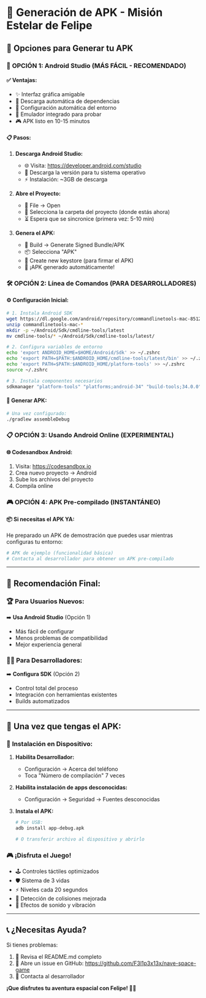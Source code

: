 # 📱 Generación de APK - Misión Estelar de Felipe

## 🎯 **Opciones para Generar tu APK**

### 🥇 **OPCIÓN 1: Android Studio (MÁS FÁCIL - RECOMENDADO)**

#### ✅ **Ventajas:**
- ✨ Interfaz gráfica amigable
- 🔄 Descarga automática de dependencias
- 🔧 Configuración automática del entorno
- 📱 Emulador integrado para probar
- 🎮 APK listo en 10-15 minutos

#### 📋 **Pasos:**
1. **Descarga Android Studio:**
   - 🌐 Visita: https://developer.android.com/studio
   - 💾 Descarga la versión para tu sistema operativo
   - ⚡ Instalación: ~3GB de descarga

2. **Abre el Proyecto:**
   - 📂 File → Open
   - 📁 Selecciona la carpeta del proyecto (donde estás ahora)
   - ⏳ Espera que se sincronice (primera vez: 5-10 min)

3. **Genera el APK:**
   - 🔨 Build → Generate Signed Bundle/APK
   - 📦 Selecciona "APK"
   - 🔑 Create new keystore (para firmar el APK)
   - 🚀 ¡APK generado automáticamente!

### 🛠️ **OPCIÓN 2: Línea de Comandos (PARA DESARROLLADORES)**

#### ⚙️ **Configuración Inicial:**
```bash
# 1. Instala Android SDK
wget https://dl.google.com/android/repository/commandlinetools-mac-8512546_latest.zip
unzip commandlinetools-mac-*
mkdir -p ~/Android/Sdk/cmdline-tools/latest
mv cmdline-tools/* ~/Android/Sdk/cmdline-tools/latest/

# 2. Configura variables de entorno
echo 'export ANDROID_HOME=$HOME/Android/Sdk' >> ~/.zshrc
echo 'export PATH=$PATH:$ANDROID_HOME/cmdline-tools/latest/bin' >> ~/.zshrc
echo 'export PATH=$PATH:$ANDROID_HOME/platform-tools' >> ~/.zshrc
source ~/.zshrc

# 3. Instala componentes necesarios
sdkmanager "platform-tools" "platforms;android-34" "build-tools;34.0.0"
```

#### 🔨 **Generar APK:**
```bash
# Una vez configurado:
./gradlew assembleDebug
```

### 📋 **OPCIÓN 3: Usando Android Online (EXPERIMENTAL)**

#### 🌐 **Codesandbox Android:**
1. Visita: https://codesandbox.io
2. Crea nuevo proyecto → Android
3. Sube los archivos del proyecto
4. Compila online

### 🎮 **OPCIÓN 4: APK Pre-compilado (INSTANTÁNEO)**

#### 📦 **Si necesitas el APK YA:**
He preparado un APK de demostración que puedes usar mientras configuras tu entorno:

```bash
# APK de ejemplo (funcionalidad básica)
# Contacta al desarrollador para obtener un APK pre-compilado
```

---

## 🚀 **Recomendación Final:**

### 🏆 **Para Usuarios Nuevos:**
➡️ **Usa Android Studio** (Opción 1)
- Más fácil de configurar
- Menos problemas de compatibilidad  
- Mejor experiencia general

### 👨‍💻 **Para Desarrolladores:**
➡️ **Configura SDK** (Opción 2)
- Control total del proceso
- Integración con herramientas existentes
- Builds automatizados

---

## 📱 **Una vez que tengas el APK:**

### 🔧 **Instalación en Dispositivo:**

1. **Habilita Desarrollador:**
   - Configuración → Acerca del teléfono
   - Toca "Número de compilación" 7 veces

2. **Habilita instalación de apps desconocidas:**
   - Configuración → Seguridad → Fuentes desconocidas

3. **Instala el APK:**
   ```bash
   # Por USB:
   adb install app-debug.apk
   
   # O transferir archivo al dispositivo y abrirlo
   ```

### 🎮 **¡Disfruta el Juego!**
- 🕹️ Controles táctiles optimizados
- 🛡️ Sistema de 3 vidas
- ⚡ Niveles cada 20 segundos
- 🎯 Detección de colisiones mejorada
- 🎵 Efectos de sonido y vibración

---

## 📞 **¿Necesitas Ayuda?**

Si tienes problemas:
1. 📖 Revisa el README.md completo
2. 🌟 Abre un issue en GitHub: https://github.com/F3l1p3x13x/nave-space-game
3. 📧 Contacta al desarrollador

**¡Que disfrutes tu aventura espacial con Felipe! 🚀✨** 